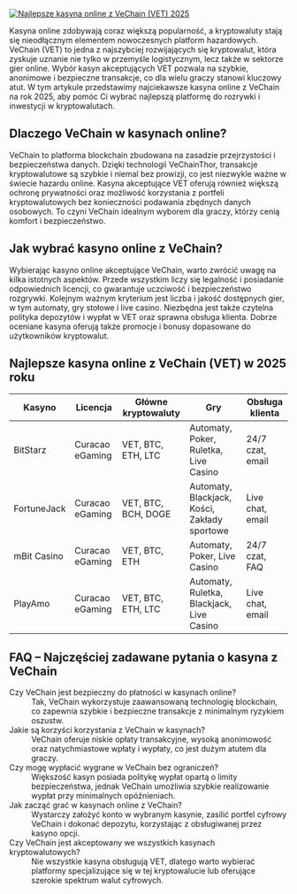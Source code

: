 [![Najlepsze kasyna online z VeChain (VET) 2025](https://123-caf.pages.dev/gitsignup.png)](https://vrmoo.ru/Bt82HjjY)

<div>   <p>Kasyna online zdobywają coraz większą popularność, a kryptowaluty stają się nieodłącznym elementem nowoczesnych platform hazardowych. VeChain (VET) to jedna z najszybciej rozwijających się kryptowalut, która zyskuje uznanie nie tylko w przemyśle logistycznym, lecz także w sektorze gier online. Wybór kasyn akceptujących VET pozwala na szybkie, anonimowe i bezpieczne transakcje, co dla wielu graczy stanowi kluczowy atut. W tym artykule przedstawimy najciekawsze kasyna online z VeChain na rok 2025, aby pomóc Ci wybrać najlepszą platformę do rozrywki i inwestycji w kryptowalutach.</p>    <h2>Dlaczego VeChain w kasynach online?</h2>   <p>VeChain to platforma blockchain zbudowana na zasadzie przejrzystości i bezpieczeństwa danych. Dzięki technologii VeChainThor, transakcje kryptowalutowe są szybkie i niemal bez prowizji, co jest niezwykle ważne w świecie hazardu online. Kasyna akceptujące VET oferują również większą ochronę prywatności oraz możliwość korzystania z portfeli kryptowalutowych bez konieczności podawania zbędnych danych osobowych. To czyni VeChain idealnym wyborem dla graczy, którzy cenią komfort i bezpieczeństwo.</p>    <h2>Jak wybrać kasyno online z VeChain?</h2>   <p>Wybierając kasyno online akceptujące VeChain, warto zwrócić uwagę na kilka istotnych aspektów. Przede wszystkim liczy się legalność i posiadanie odpowiednich licencji, co gwarantuje uczciwość i bezpieczeństwo rozgrywki. Kolejnym ważnym kryterium jest liczba i jakość dostępnych gier, w tym automaty, gry stołowe i live casino. Niezbędna jest także czytelna polityka depozytów i wypłat w VET oraz sprawna obsługa klienta. Dobrze oceniane kasyna oferują także promocje i bonusy dopasowane do użytkowników kryptowalut.</p>    <h2>Najlepsze kasyna online z VeChain (VET) w 2025 roku</h2>   <table>     <thead>       <tr>         <th>Kasyno</th>         <th>Licencja</th>         <th>Główne kryptowaluty</th>         <th>Gry</th>         <th>Obsługa klienta</th>       </tr>     </thead>     <tbody>       <tr>         <td>BitStarz</td>         <td>Curacao eGaming</td>         <td>VET, BTC, ETH, LTC</td>         <td>Automaty, Poker, Ruletka, Live Casino</td>         <td>24/7 czat, email</td>       </tr>       <tr>         <td>FortuneJack</td>         <td>Curacao eGaming</td>         <td>VET, BTC, BCH, DOGE</td>         <td>Automaty, Blackjack, Kości, Zakłady sportowe</td>         <td>Live chat, email</td>       </tr>       <tr>         <td>mBit Casino</td>         <td>Curacao eGaming</td>         <td>VET, BTC, ETH</td>         <td>Automaty, Poker, Live Casino</td>         <td>24/7 czat, FAQ</td>       </tr>       <tr>         <td>PlayAmo</td>         <td>Curacao eGaming</td>         <td>VET, BTC, ETH, LTC</td>         <td>Automaty, Ruletka, Blackjack, Live Casino</td>         <td>Live chat, email</td>       </tr>     </tbody>   </table>    <h2>FAQ – Najczęściej zadawane pytania o kasyna z VeChain</h2>   <dl>     <dt>Czy VeChain jest bezpieczny do płatności w kasynach online?</dt>     <dd>Tak, VeChain wykorzystuje zaawansowaną technologię blockchain, co zapewnia szybkie i bezpieczne transakcje z minimalnym ryzykiem oszustw.</dd>      <dt>Jakie są korzyści korzystania z VeChain w kasynach?</dt>     <dd>VeChain oferuje niskie opłaty transakcyjne, wysoką anonimowość oraz natychmiastowe wpłaty i wypłaty, co jest dużym atutem dla graczy.</dd>      <dt>Czy mogę wypłacić wygrane w VeChain bez ograniczeń?</dt>     <dd>Większość kasyn posiada politykę wypłat opartą o limity bezpieczeństwa, jednak VeChain umożliwia szybkie realizowanie wypłat przy minimalnych opóźnieniach.</dd>      <dt>Jak zacząć grać w kasynach online z VeChain?</dt>     <dd>Wystarczy założyć konto w wybranym kasynie, zasilić portfel cyfrowy VeChain i dokonać depozytu, korzystając z obsługiwanej przez kasyno opcji.</dd>      <dt>Czy VeChain jest akceptowany we wszystkich kasynach kryptowalutowych?</dt>     <dd>Nie wszystkie kasyna obsługują VET, dlatego warto wybierać platformy specjalizujące się w tej kryptowalucie lub oferujące szerokie spektrum walut cyfrowych.</dd>   </dl> </div>